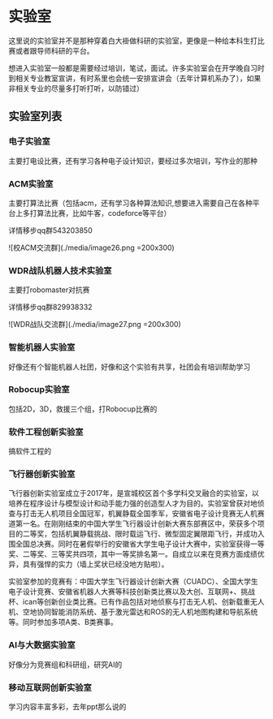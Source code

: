 # 实验室

这里说的实验室并不是那种穿着白大褂做科研的实验室，更像是一种给本科生打比赛或者跟导师科研的平台。

想进入实验室一般都是需要经过培训，笔试，面试。许多实验室会在开学晚自习时到相关专业教室宣讲，有时系里也会统一安排宣讲会（去年计算机系办了），如果非相关专业的尽量多打听打听，以防错过）

## 实验室列表

### 电子实验室

主要打电设比赛，还有学习各种电子设计知识，要经过多次培训，写作业的那种

### ACM实验室

主要打算法比赛（包括acm，还有学习各种算法知识,想要进入需要自己在各种平台上多打算法比赛，比如牛客，codeforce等平台）

详情移步qq群543203850

![校ACM交流群](./media/image26.png =200x300)

### WDR战队机器人技术实验室

主要打robomaster对抗赛

详情移步qq群829938332

![WDR战队交流群](./media/image27.png =200x300)

### 智能机器人实验室

好像还有个智能机器人社团，好像和这个实验有共享，社团会有培训帮助学习

### Robocup实验室

包括2D，3D，救援三个组，打Robocup比赛的

### 软件工程创新实验室

搞软件工程的

### 飞行器创新实验室

飞行器创新实验室成立于2017年，是宣城校区首个多学科交叉融合的实验室，以培养在程序设计与模型设计和动手能力强的创造型人才为目的。实验室曾获对地侦查与打击无人机项目全国冠军，机翼静载全国季军，安徽省电子设计竞赛无人机赛道第一名。在刚刚结束的中国大学生飞行器设计创新大赛东部赛区中，荣获多个项目的二等奖，包括机翼静载挑战、限时载运飞行、微型固定翼限距飞行，并成功入围全国总决赛。同时在暑假举行的安徽省大学生电子设计大赛中，实验室获得一等奖、二等奖、三等奖共四项，其中一等奖排名第一。自成立以来在竞赛方面成绩优异，具有强悍的实力（墙上奖状已经没地方贴啦）。

实验室参加的竞赛有：中国大学生飞行器设计创新大赛（CUADC）、全国大学生电子设计竞赛、安徽省机器人大赛等科技创新类比赛以及大创、互联网+、挑战杯、ican等创新创业类比赛。已有作品包括对地侦察与打击无人机、创新载重无人机、空地协同智能消防系统、基于激光雷达和ROS的无人机地图构建和导航系统等。同时参加多项A类、B类赛事。

### AI与大数据实验室

好像分为竞赛组和科研组，研究AI的

### 移动互联网创新实验室

学习内容丰富多彩，去年ppt那么说的
